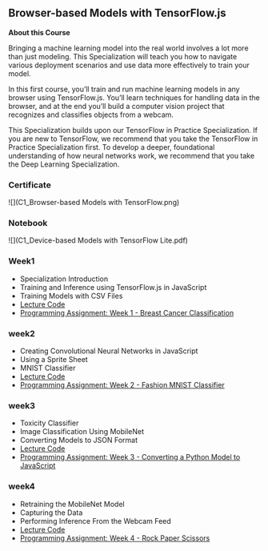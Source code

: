 ## Browser-based Models with TensorFlow.js

**About this Course**

Bringing a machine learning model into the real world involves a lot more than just modeling. This Specialization will teach you how to navigate various deployment scenarios and use data more effectively to train your model.

In this first course, you’ll train and run machine learning models in any browser using TensorFlow.js. You’ll learn techniques for handling data in the browser, and at the end you’ll build a computer vision project that recognizes and classifies objects from a webcam.

This Specialization builds upon our TensorFlow in Practice Specialization. If you are new to TensorFlow, we recommend that you take the TensorFlow in Practice Specialization first. To develop a deeper, foundational understanding of how neural networks work, we recommend that you take the Deep Learning Specialization.


### Certificate

![](C1_Browser-based Models with TensorFlow.png)

### Notebook
![](C1_Device-based Models with TensorFlow Lite.pdf)

### Week1
- Specialization Introduction
- Training and Inference using TensorFlow.js in JavaScript
- Training Models with CSV Files
- [Lecture Code](./week1/LectureNotes)
- [Programming Assignment: Week 1 - Breast Cancer Classification](./week1/Exercises)


### week2
- Creating Convolutional Neural Networks in JavaScript
- Using a Sprite Sheet
- MNIST Classifier
- [Lecture Code](./week2/LectureNotes)
- [Programming Assignment: Week 2 - Fashion MNIST Classifier](./week2/Exercises)

### week3
- Toxicity Classifier
- Image Classification Using MobileNet
- Converting Models to JSON Format
- [Lecture Code](./wee3/LectureNotes)
- [Programming Assignment: Week 3 - Converting a Python Model to JavaScript](./week3/Exercises)


### week4

- Retraining the MobileNet Model
- Capturing the Data
- Performing Inference From the Webcam Feed
- [Lecture Code](./week4/LectureNotes)
- [Programming Assignment: Week 4 - Rock Paper Scissors](./week4/Exercises)
